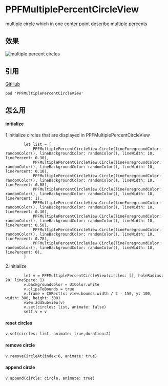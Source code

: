 # PPFMultiplePercentCircleView
multiple circle which in one center point describe multiple percents

## 效果

![multiple percent circles](https://upload-images.jianshu.io/upload_images/2261768-21333821b3a1b4e6.gif?imageMogr2/auto-orient/strip)
## 引用

[GitHub](https://github.com/panpengfei21/PPFMultiplePercentCircleView.git)
```
pod 'PPFMultiplePercentCircleView'
```

## 怎么用

#### initialize
1.initialize circles that are displayed in PPFMultiplePercentCircleView
```
        let list = [
            PPFMultiplePercentCircleView.Circle(lineForegroundColor: randomColor(), lineBackgroundColor: randomColor(), lineWidth: 10, linePercent: 0.30),
            PPFMultiplePercentCircleView.Circle(lineForegroundColor: randomColor(), lineBackgroundColor: randomColor(), lineWidth: 10, linePercent: 0.10),
            PPFMultiplePercentCircleView.Circle(lineForegroundColor: randomColor(), lineBackgroundColor: randomColor(), lineWidth: 10, linePercent: 0.08),
            PPFMultiplePercentCircleView.Circle(lineForegroundColor: randomColor(), lineBackgroundColor: randomColor(), lineWidth: 10, linePercent: 1),
            PPFMultiplePercentCircleView.Circle(lineForegroundColor: randomColor(), lineBackgroundColor: randomColor(), lineWidth: 10, linePercent: 0.30),
            PPFMultiplePercentCircleView.Circle(lineForegroundColor: randomColor(), lineBackgroundColor: randomColor(), lineWidth: 10, linePercent: 0.50),
            PPFMultiplePercentCircleView.Circle(lineForegroundColor: randomColor(), lineBackgroundColor: randomColor(), lineWidth: 10, linePercent: 0.78),
            PPFMultiplePercentCircleView.Circle(lineForegroundColor: randomColor(), lineBackgroundColor: randomColor(), lineWidth: 10, linePercent: 0),
        ]

```
2.initialize 
```
        let v = PPFMultiplePercentCircleView(circles: [], holeRadius: 20, lineSpace: 1)
        v.backgroundColor = UIColor.white
        v.clipsToBounds = true
        v.frame = CGRect(x: view.bounds.width / 2 - 150, y: 100, width: 300, height: 300)
        view.addSubview(v)
        v.set(circles: list, animate: false)
        self.v = v

```

#### reset circles
```
v.set(circles: list, animate: true,duration:2)
```
#### remove circle
```
v.removeCircleAt(index:6, animate: true)
```

#### append circle
```
v.append(circle: circle, animate: true)
```
